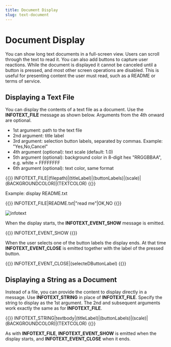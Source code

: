 ```yaml
---
title: Document Display
slug: text-document
---
```

# Document Display

You can show long text documents in a full-screen view. Users can scroll through the text to read it. You can also add buttons to capture user reactions. While the document is displayed it cannot be canceled until a button is pressed, and most other screen operations are disabled. This is useful for presenting content the user must read, such as a README or terms of service.

## Displaying a Text File

You can display the contents of a text file as a document. Use the **INFOTEXT_FILE** message as shown below. Arguments from the 4th onward are optional.

- 1st argument: path to the text file
- 2nd argument: title label
- 3rd argument: selection button labels, separated by commas. Example: "Yes,No,Cancel"
- 4th argument (optional): text scale (default: 1.0)
- 5th argument (optional): background color in 8-digit hex "RRGGBBAA", e.g. white = FFFFFFFF
- 6th argument (optional): text color, same format

{{<message>}}
INFOTEXT_FILE|(filepath)|(titleLabel)|(buttonLabels)|(scale)|(BACKGROUNDCOLOR)|(TEXTCOLOR)
{{</message>}}

Example: display README.txt

{{<message>}}
INFOTEXT_FILE|README.txt|"read me"|OK,NO
{{</message>}}

![infotext](/images/infotext.png)

When the display starts, the **INFOTEXT_EVENT_SHOW** message is emitted.

{{<message>}}
INFOTEXT_EVENT_SHOW
{{</message>}}

When the user selects one of the button labels the display ends. At that time **INFOTEXT_EVENT_CLOSE** is emitted together with the label of the pressed button.

{{<message>}}
INFOTEXT_EVENT_CLOSE|(selecteDButtonLabel)
{{</message>}}

## Displaying a String as a Document

Instead of a file, you can provide the content to display directly in a message. Use **INFOTEXT_STRING** in place of **INFOTEXT_FILE**. Specify the string to display as the 1st argument. The 2nd and subsequent arguments work exactly the same as for **INFOTEXT_FILE**.

{{<message>}}
INFOTEXT_STRING|textbody|(titleLabel)|(buttonLabels)|(scale)|(BACKGROUNDCOLOR)|(TEXTCOLOR)
{{</message>}}

As with **INFOTEXT_FILE**, **INFOTEXT_EVENT_SHOW** is emitted when the display starts, and **INFOTEXT_EVENT_CLOSE** when it ends.